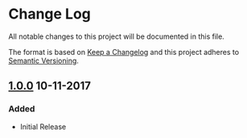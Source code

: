 Change Log
==========

All notable changes to this project will be documented in this file.

The format is based on [Keep a Changelog](http://keepachangelog.com/)
and this project adheres to [Semantic Versioning](http://semver.org/).

## [1.0.0] 10-11-2017
### Added
- Initial Release

[1.0.0]: https://github.com/while-loop/lastpass-go/releases/tag/1.0.0
[1.0.1]: https://github.com/while-loop/lastpass-go/compare/1.0.0...1.0.1

[comment]: # (Added, Changed, Removed)